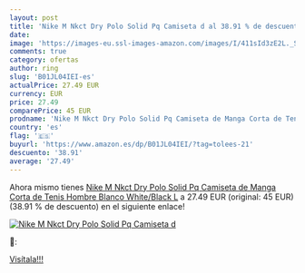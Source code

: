 ```yaml
---
layout: post
title: 'Nike M Nkct Dry Polo Solid Pq Camiseta d al 38.91 % de descuento'
date: 
image: 'https://images-eu.ssl-images-amazon.com/images/I/411sId3zE2L._SL200_.jpg'
comments: true
category: ofertas
author: ring
slug: 'B01JL04IEI-es'
actualPrice: 27.49 EUR
currency: EUR
price: 27.49
comparePrice: 45 EUR
prodname: 'Nike M Nkct Dry Polo Solid Pq Camiseta de Manga Corta de Tenis  Hombre  Blanco  White/Black   L'
country: 'es'
flag: '🇪🇸'
buyurl: 'https://www.amazon.es/dp/B01JL04IEI/?tag=tolees-21'
descuento: '38.91'
average: '27.49'
---
```


Ahora mismo tienes [Nike M Nkct Dry Polo Solid Pq Camiseta de Manga Corta de Tenis  Hombre  Blanco  White/Black   L](https://www.amazon.es/dp/B01JL04IEI/?tag=tolees-21) a 27.49 EUR (original: 45 EUR) (38.91 %  de descuento) en el siguiente enlace!

[![Nike M Nkct Dry Polo Solid Pq Camiseta d](https://images-eu.ssl-images-amazon.com/images/I/411sId3zE2L._SL200_.jpg)](https://www.amazon.es/dp/B01JL04IEI/?tag=tolees-21)

🔎:


[Visítala!!!](https://www.amazon.es/dp/B01JL04IEI/?tag=tolees-21)

